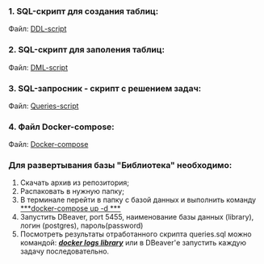 ### 1. SQL-скрипт для создания таблиц:
Файл: [DDL-script](db/DDL/1_ddl.sql)

### 2. SQL-скрипт для заполения таблиц:
Файл: [DML-script](db/DML/2_dml.sql)

### 3. SQL-запросник - скрипт с решением задач:
Файл: [Queries-script](Scripts/queries.sql)

### 4. Файл Docker-compose:
Файл: [Docker-compose](docker-compose.yml)


### Для развертывания базы "Библиотека" необходимо:
1. Скачать архив из репозитория;
2. Распаковать в нужную папку;
3. В терминале перейти в папку с базой данных и выполнить команду <u>***docker-compose up -d ***</u>
4. Запустить DBeaver, port 5455, наименование базы данных (library), логин (postgres), пароль(password)
5. Посмотреть результаты отработанного скрипта queries.sql можно командой: <u>***docker logs library***</u> или в DBeaver'е запустить каждую задачу последовательно.